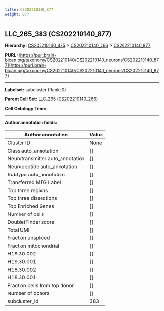 ```yaml
---
title: CS202210140_877
weight: 877
---
```

## LLC_265_383 (CS202210140_877)
<b>Hierarchy: </b>
[CS202210140_485](../CS202210140_485) >
[CS202210140_266](../CS202210140_266) >
[CS202210140_877](../CS202210140_877)

**PURL:** [https://purl.brain-bican.org/taxonomy/CS202210140/CS202210140_neurons/CS202210140_877](https://purl.brain-bican.org/taxonomy/CS202210140/CS202210140_neurons/CS202210140_877)

---


**Labelset:** subcluster (Rank: 0)

**Parent Cell Set:** LLC_265 ([CS202210140_266](../CS202210140_266))



**Cell Ontology Term:** 

[MARKER GENES.]: #


---

[TRANSFERRED ANNOTATIONS.]: #


[AUTHOR ANNOTATION FIELDS.]: #


**Author annotation fields:**

| Author annotation | Value |
|-------------------|-------|
|Cluster ID|None|
|Class auto_annotation|[]|
|Neurotransmitter auto_annotation|[]|
|Neuropeptide auto_annotation|[]|
|Subtype auto_annotation|[]|
|Transferred MTG Label|[]|
|Top three regions|[]|
|Top three dissections|[]|
|Top Enriched Genes|[]|
|Number of cells|[]|
|DoubletFinder score|[]|
|Total UMI|[]|
|Fraction unspliced|[]|
|Fraction mitochondrial|[]|
|H19.30.002|[]|
|H19.30.001|[]|
|H18.30.002|[]|
|H18.30.001|[]|
|Fraction cells from top donor|[]|
|Number of donors|[]|
|subcluster_id|383|
